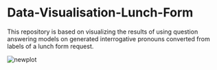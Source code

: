# Data-Visualisation-Lunch-Form
This repository is based on visualizing the results of using question answering models on generated interrogative pronouns converted from labels of a lunch form request.

![newplot](https://user-images.githubusercontent.com/78371221/229452188-89fe46dd-d1f1-4360-979a-df89c50aaa6f.png)
